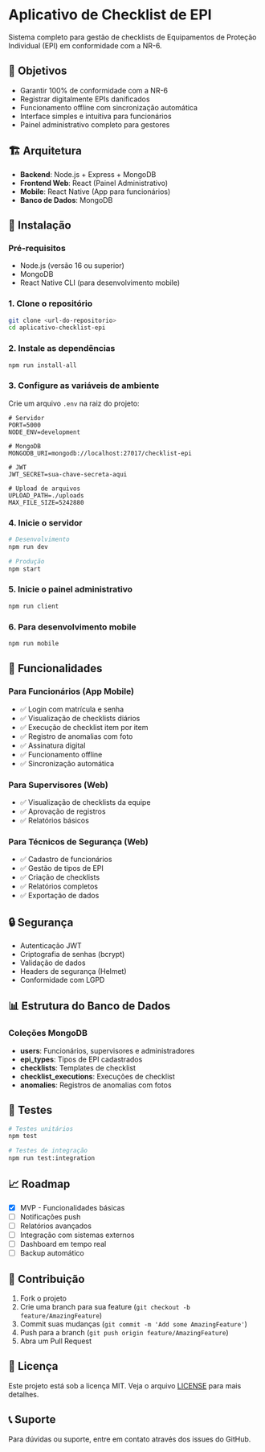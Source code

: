 # Aplicativo de Checklist de EPI

Sistema completo para gestão de checklists de Equipamentos de Proteção Individual (EPI) em conformidade com a NR-6.

## 🎯 Objetivos

- Garantir 100% de conformidade com a NR-6
- Registrar digitalmente EPIs danificados
- Funcionamento offline com sincronização automática
- Interface simples e intuitiva para funcionários
- Painel administrativo completo para gestores

## 🏗️ Arquitetura

- **Backend**: Node.js + Express + MongoDB
- **Frontend Web**: React (Painel Administrativo)
- **Mobile**: React Native (App para funcionários)
- **Banco de Dados**: MongoDB

## 🚀 Instalação

### Pré-requisitos

- Node.js (versão 16 ou superior)
- MongoDB
- React Native CLI (para desenvolvimento mobile)

### 1. Clone o repositório

```bash
git clone <url-do-repositorio>
cd aplicativo-checklist-epi
```

### 2. Instale as dependências

```bash
npm run install-all
```

### 3. Configure as variáveis de ambiente

Crie um arquivo `.env` na raiz do projeto:

```env
# Servidor
PORT=5000
NODE_ENV=development

# MongoDB
MONGODB_URI=mongodb://localhost:27017/checklist-epi

# JWT
JWT_SECRET=sua-chave-secreta-aqui

# Upload de arquivos
UPLOAD_PATH=./uploads
MAX_FILE_SIZE=5242880
```

### 4. Inicie o servidor

```bash
# Desenvolvimento
npm run dev

# Produção
npm start
```

### 5. Inicie o painel administrativo

```bash
npm run client
```

### 6. Para desenvolvimento mobile

```bash
npm run mobile
```

## 📱 Funcionalidades

### Para Funcionários (App Mobile)

- ✅ Login com matrícula e senha
- ✅ Visualização de checklists diários
- ✅ Execução de checklist item por item
- ✅ Registro de anomalias com foto
- ✅ Assinatura digital
- ✅ Funcionamento offline
- ✅ Sincronização automática

### Para Supervisores (Web)

- ✅ Visualização de checklists da equipe
- ✅ Aprovação de registros
- ✅ Relatórios básicos

### Para Técnicos de Segurança (Web)

- ✅ Cadastro de funcionários
- ✅ Gestão de tipos de EPI
- ✅ Criação de checklists
- ✅ Relatórios completos
- ✅ Exportação de dados

## 🔒 Segurança

- Autenticação JWT
- Criptografia de senhas (bcrypt)
- Validação de dados
- Headers de segurança (Helmet)
- Conformidade com LGPD

## 📊 Estrutura do Banco de Dados

### Coleções MongoDB

- **users**: Funcionários, supervisores e administradores
- **epi_types**: Tipos de EPI cadastrados
- **checklists**: Templates de checklist
- **checklist_executions**: Execuções de checklist
- **anomalies**: Registros de anomalias com fotos

## 🧪 Testes

```bash
# Testes unitários
npm test

# Testes de integração
npm run test:integration
```

## 📈 Roadmap

- [x] MVP - Funcionalidades básicas
- [ ] Notificações push
- [ ] Relatórios avançados
- [ ] Integração com sistemas externos
- [ ] Dashboard em tempo real
- [ ] Backup automático

## 🤝 Contribuição

1. Fork o projeto
2. Crie uma branch para sua feature (`git checkout -b feature/AmazingFeature`)
3. Commit suas mudanças (`git commit -m 'Add some AmazingFeature'`)
4. Push para a branch (`git push origin feature/AmazingFeature`)
5. Abra um Pull Request

## 📄 Licença

Este projeto está sob a licença MIT. Veja o arquivo [LICENSE](LICENSE) para mais detalhes.

## 📞 Suporte

Para dúvidas ou suporte, entre em contato através dos issues do GitHub. 
